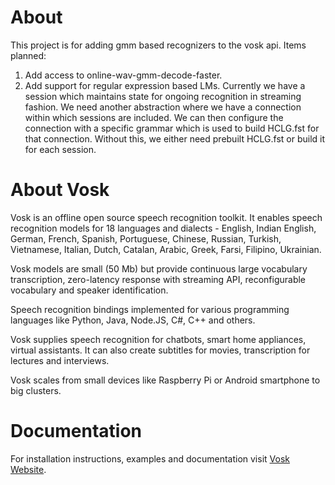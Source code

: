 # About
This project is for adding gmm based recognizers to the vosk api.
Items planned:
1. Add access to online-wav-gmm-decode-faster.
2. Add support for regular expression based LMs. Currently we have a
   session which maintains state for ongoing recognition in streaming fashion.
   We need another abstraction where we have a connection within which sessions
   are included. We can then configure the connection with a specific grammar
   which is used to build HCLG.fst for that connection. Without this, we either
   need prebuilt HCLG.fst or build it for each session.

# About Vosk

Vosk is an offline open source speech recognition toolkit. It enables
speech recognition models for 18 languages and dialects - English, Indian
English, German, French, Spanish, Portuguese, Chinese, Russian, Turkish,
Vietnamese, Italian, Dutch, Catalan, Arabic, Greek, Farsi, Filipino,
Ukrainian.

Vosk models are small (50 Mb) but provide continuous large vocabulary
transcription, zero-latency response with streaming API, reconfigurable
vocabulary and speaker identification.

Speech recognition bindings implemented for various programming languages
like Python, Java, Node.JS, C#, C++ and others.

Vosk supplies speech recognition for chatbots, smart home appliances,
virtual assistants. It can also create subtitles for movies,
transcription for lectures and interviews.

Vosk scales from small devices like Raspberry Pi or Android smartphone to
big clusters.

# Documentation

For installation instructions, examples and documentation visit [Vosk
Website](https://alphacephei.com/vosk).

